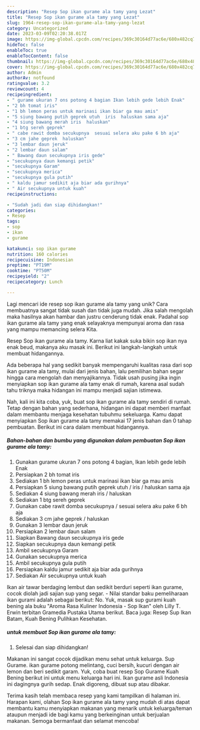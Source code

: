 ```yaml
---
description: "Resep Sop ikan gurame ala tamy yang Lezat"
title: "Resep Sop ikan gurame ala tamy yang Lezat"
slug: 1964-resep-sop-ikan-gurame-ala-tamy-yang-lezat
category: Uncategorized
date: 2023-03-09T02:20:38.017Z
image: https://img-global.cpcdn.com/recipes/369c30164d77ac6e/680x482cq70/sop-ikan-gurame-ala-tamy-foto-resep-utama.jpg
hideToc: false
enableToc: true
enableTocContent: false
thumbnail: https://img-global.cpcdn.com/recipes/369c30164d77ac6e/680x482cq70/sop-ikan-gurame-ala-tamy-foto-resep-utama.jpg
cover: https://img-global.cpcdn.com/recipes/369c30164d77ac6e/680x482cq70/sop-ikan-gurame-ala-tamy-foto-resep-utama.jpg
author: Admin
authorAv: notfound
ratingvalue: 3.2
reviewcount: 4
recipeingredient:
- " gurame ukuran 7 ons potong 4 bagian Ikan lebih gede lebih Enak"
- "2 bh tomat iris"
- "1 bh lemon peras untuk marinasi ikan biar ga mau amis"
- "5 siung bawang putih geprek utuh  iris  haluskan sama aja"
- "4 siung bawang merah iris  haluskan"
- "1 btg sereh geprek"
- " cabe rawit domba secukupnya  sesuai selera aku pake 6 bh aja"
- "3 cm jahe geprek  haluskan"
- "3 lembar daun jeruk"
- "2 lembar daun salam"
- " Bawang daun secukupnya iris gede"
- "secukupnya daun kemangi petik"
- "secukupnya Garam"
- "secukupnya merica"
- "secukupnya gula putih"
- " kaldu jamur sedikit aja biar ada gurihnya"
- " Air secukupnya untuk kuah"
recipeinstructions:

- "Sudah jadi dan siap dihidangkan!"
categories:
- Resep
tags:
- sop
- ikan
- gurame

katakunci: sop ikan gurame 
nutrition: 160 calories
recipecuisine: Indonesian
preptime: "PT19M"
cooktime: "PT50M"
recipeyield: "2"
recipecategory: Lunch

---
```





Lagi mencari ide resep sop ikan gurame ala tamy yang unik? Cara membuatnya sangat tidak susah dan tidak juga mudah. Jika salah mengolah maka hasilnya akan hambar dan justru cenderung tidak enak. Padahal sop ikan gurame ala tamy yang enak selayaknya mempunyai aroma dan rasa yang mampu memancing selera Kita.





Resep Sop ikan gurame ala tamy. Karna liat kakak suka bikin sop ikan nya enak beud, makanya aku masak ini. Berikut ini langkah-langkah untuk membuat hidangannya.

Ada beberapa hal yang sedikit banyak mempengaruhi kualitas rasa dari sop ikan gurame ala tamy, mulai dari jenis bahan, lalu pemilihan bahan segar hingga cara mengolah dan menyajikannya. Tidak usah pusing jika ingin menyiapkan sop ikan gurame ala tamy enak di rumah, karena asal sudah tahu triknya maka hidangan ini mampu menjadi sajian istimewa.






Nah, kali ini kita coba, yuk, buat sop ikan gurame ala tamy sendiri di rumah. Tetap dengan bahan yang sederhana, hidangan ini dapat memberi manfaat dalam membantu menjaga kesehatan tubuhmu sekeluarga. Kamu dapat menyiapkan Sop ikan gurame ala tamy memakai 17 jenis bahan dan 0 tahap pembuatan. Berikut ini cara dalam membuat hidangannya.

<!--inarticleads1-->

##### Bahan-bahan dan bumbu yang digunakan dalam pembuatan Sop ikan gurame ala tamy:

1. Gunakan  gurame ukuran 7 ons potong 4 bagian, Ikan lebih gede lebih Enak
1. Persiapkan 2 bh tomat iris
1. Sediakan 1 bh lemon peras untuk marinasi ikan biar ga mau amis
1. Persiapkan 5 siung bawang putih geprek utuh / iris / haluskan sama aja
1. Sediakan 4 siung bawang merah iris / haluskan
1. Sediakan 1 btg sereh geprek
1. Gunakan  cabe rawit domba secukupnya / sesuai selera aku pake 6 bh aja
1. Sediakan 3 cm jahe geprek / haluskan
1. Gunakan 3 lembar daun jeruk
1. Persiapkan 2 lembar daun salam
1. Siapkan  Bawang daun secukupnya iris gede
1. Siapkan secukupnya daun kemangi petik
1. Ambil secukupnya Garam
1. Gunakan secukupnya merica
1. Ambil secukupnya gula putih
1. Persiapkan  kaldu jamur sedikit aja biar ada gurihnya
1. Sediakan  Air secukupnya untuk kuah


Ikan air tawar berdaging lembut dan sedikit berduri seperti ikan gurame, cocok diolah jadi sajian sup yang segar. - Nilai standar baku pemeliharaan ikan gurami adalah sebagai berikut: No. Yuk, masak sup gurami kuah bening ala buku &#34;Aroma Rasa Kuliner Indonesia - Sop Ikan&#34; oleh Lilly T. Erwin terbitan Gramedia Pustaka Utama berikut. Baca juga: Resep Sup Ikan Batam, Kuah Bening Pulihkan Kesehatan. 

<!--inarticleads2-->

#####  untuk membuat Sop ikan gurame ala tamy:


1. Selesai dan siap dihidangkan!

Makanan ini sangat cocok dijadikan menu sehat untuk keluarga. Sup Gurame. ikan gurame potong melintang, cuci bersih, kucuri dengan air lemon dan beri sedikit garam. Yuk, coba buat resep Sop Gurame Kuah Bening berikut ini untuk menu keluarga hari ini. Ikan gurame asli Indonesia ini dagingnya gurih sedap. Enak digoreng, dibuat sup atau dibakar. 

Terima kasih telah membaca resep yang kami tampilkan di halaman ini. Harapan kami, olahan Sop ikan gurame ala tamy yang mudah di atas dapat membantu kamu menyiapkan makanan yang menarik untuk keluarga/teman ataupun menjadi ide bagi kamu yang berkeinginan untuk berjualan makanan. Semoga bermanfaat dan selamat mencoba!
